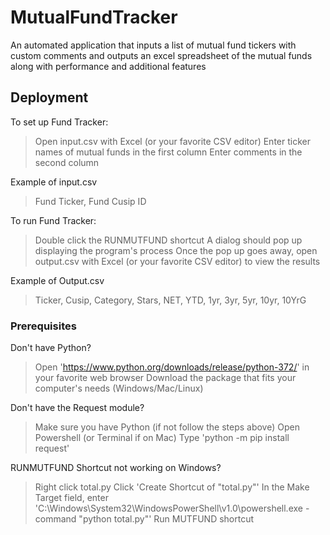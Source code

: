 # MutualFundTracker
An automated application that inputs a list of mutual fund tickers with custom comments and outputs an excel spreadsheet of the mutual funds along with performance and additional features

## Deployment

To set up Fund Tracker:
  > Open input.csv with Excel (or your favorite CSV editor)
  > Enter ticker names of mutual funds in the first column
  > Enter comments in the second column

Example of input.csv
  > Fund Ticker, Fund Cusip ID

To run Fund Tracker:
  > Double click the RUNMUTFUND shortcut
  > A dialog should pop up displaying the program's process
  > Once the pop up goes away, open output.csv with Excel (or your favorite CSV editor) to view the results
  
Example of Output.csv
  > Ticker, Cusip, Category, Stars, NET, YTD, 1yr, 3yr, 5yr, 10yr, 10YrG


### Prerequisites


Don't have Python?
  > Open 'https://www.python.org/downloads/release/python-372/' in your favorite web browser
  > Download the package that fits your computer's needs (Windows/Mac/Linux)

Don't have the Request module?
  > Make sure you have Python (if not follow the steps above)
  > Open Powershell (or Terminal if on Mac)
  > Type 'python -m pip install request'

RUNMUTFUND Shortcut not working on Windows?
  > Right click total.py
  > Click 'Create Shortcut of "total.py"'
  > In the Make Target field, enter 'C:\Windows\System32\WindowsPowerShell\v1.0\powershell.exe -command "python total.py"'
  > Run MUTFUND shortcut
